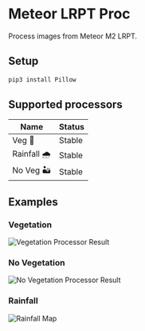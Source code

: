 # Meteor LRPT Proc
Process images from Meteor M2 LRPT.
## Setup
```bash
pip3 install Pillow
```

## Supported processors
|Name|Status|
|----|------|
|Veg        🌳| Stable|
|Rainfall   🌧| Stable|
|No Veg     🏜| Stable|

## Examples

### Vegetation
![Vegetation Processor Result](/example_results/veg.png)

### No Vegetation
![No Vegetation Processor Result](/example_results/noveg.png)

### Rainfall
![Rainfall Map](/example_results/rainfall.png)
